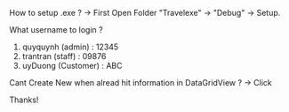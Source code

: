 How to setup .exe ?
-> First Open Folder "Travelexe" -> "Debug" -> Setup.

What username to login ?
1. quyquynh (admin) : 12345
2. trantran (staff) : 09876
3. uyDuong (Customer) : ABC

Cant Create New when alread hit information in DataGridView ?
-> Click <Back>

Thanks!
